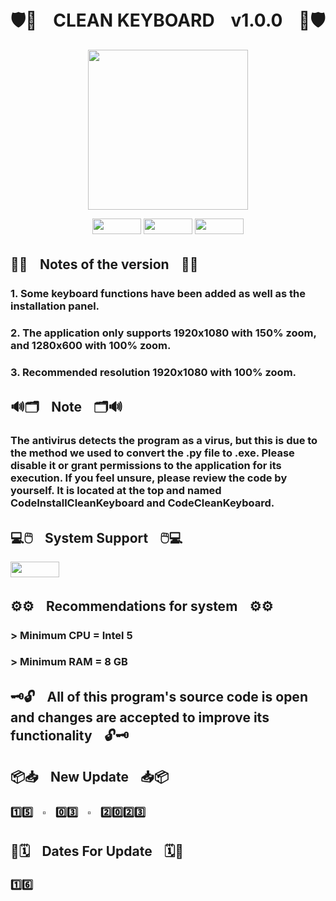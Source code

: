 # 🛡️💉ㅤCLEAN KEYBOARDㅤv1.0.0ㅤ💉🛡️


<p align="center">
  <img width="256" height="256" src="https://i.imgur.com/JiBlPaT.png">
</p>


<p align="center">
  <img width="78" height="25" src="https://i.imgur.com/Z8rsYDh.png">
  <img width="78" height="25" src="https://i.imgur.com/XcZMirD.png">
  <img width="78" height="25" src="https://i.imgur.com/omeEsEY.png">
</p>

##
## 📝📃ㅤNotes of the versionㅤ📃📝

### 1. Some keyboard functions have been added as well as the installation panel.
### 2. The application only supports 1920x1080 with 150% zoom, and 1280x600 with 100% zoom.
### 3. Recommended resolution 1920x1080 with 100% zoom.

##
## 🔊🗂️ㅤNoteㅤ🗂️🔊

### The antivirus detects the program as a virus, but this is due to the method we used to convert the .py file to .exe. Please disable it or grant permissions to the application for its execution. If you feel unsure, please review the code by yourself. It is located at the top and named CodeInstallCleanKeyboard and CodeCleanKeyboard.

##

## 💻🖱️ㅤSystem Supportㅤ🖱️💻

<img width="78" height="25" src="https://i.imgur.com/omeEsEY.png">

##
## ⚙️⚙️ㅤRecommendations for systemㅤ⚙️⚙️

### > Minimum CPU = Intel 5
### > Minimum RAM = 8 GB

##
## 🗝️🔓ㅤAll of this program's source code is open and changes are accepted to improve its functionalityㅤ🔓🗝️

## 📦📥ㅤNew Updateㅤ📥📦

### 1️⃣5️⃣ㅤ▫️ㅤ0️⃣3️⃣ㅤ▫️ㅤ2️⃣0️⃣2️⃣3️⃣

##
## 📅🗓️ㅤDates For Updateㅤ🗓️📅

### 1️⃣6️⃣

##